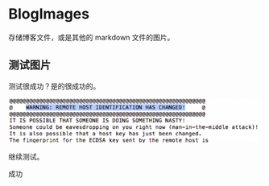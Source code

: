 # BlogImages
存储博客文件，或是其他的 markdown 文件的图片。

## 测试图片

测试很成功？是的很成功的。

![](https://raw.githubusercontent.com/Muxiner/BlogImages/main/posts/20220628225106.png)

继续测试。

成功